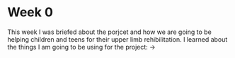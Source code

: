 # Week 0

This week I was briefed about the porjcet and how we are going to be helping children and teens for their upper limb rehibilitation.
I learned about the things I am going to be using for the project:
->
<!--stackedit_data:
eyJoaXN0b3J5IjpbMTAxNjk1MTM2MiwtMzMyNDU1MzYzXX0=
-->